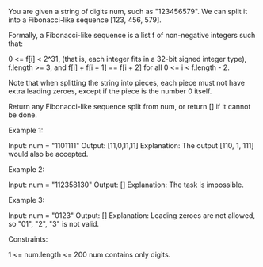 You are given a string of digits num, such as "123456579". We can split it
into a Fibonacci-like sequence [123, 456, 579].

Formally, a Fibonacci-like sequence is a list f of non-negative integers such
that:


0 <= f[i] < 2^31, (that is, each integer fits in a 32-bit signed integer
type),
f.length >= 3, and
f[i] + f[i + 1] == f[i + 2] for all 0 <= i < f.length - 2.


Note that when splitting the string into pieces, each piece must not have
extra leading zeroes, except if the piece is the number 0 itself.

Return any Fibonacci-like sequence split from num, or return [] if it cannot
be done.


Example 1:


Input: num = "1101111"
Output: [11,0,11,11]
Explanation: The output [110, 1, 111] would also be accepted.


Example 2:


Input: num = "112358130"
Output: []
Explanation: The task is impossible.


Example 3:


Input: num = "0123"
Output: []
Explanation: Leading zeroes are not allowed, so "01", "2", "3" is not
valid.



Constraints:


1 <= num.length <= 200
num contains only digits.




